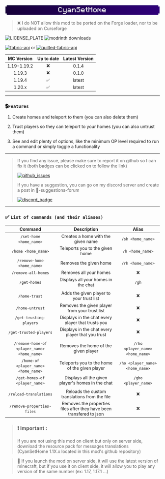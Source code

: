 ![banner](https://github.com/Aeldit/CyanSetHome/blob/1.19.4/images/BANNER_CyanSetHome.png?raw=true)

> ❌ I do NOT allow this mod to be ported on the Forge loader, nor to be uploaded on Curseforge

![LICENSE_PLATE](https://img.shields.io/github/license/Aeldit/CyanSetHome?style=for-the-badge&color=2e0078&labelColor=2e0078)
![modrinth downloads](https://img.shields.io/modrinth/dt/CyanSetHome?color=2e0078&labelColor=2e0078&label=downloads&logo=modrinth&style=for-the-badge)

[![fabric-api](https://cdn.jsdelivr.net/npm/@intergrav/devins-badges@3/assets/cozy/requires/fabric-api_vector.svg)](https://modrinth.com/mod/fabric-api)
or
[![quilted-fabric-api](https://cdn.jsdelivr.net/npm/@intergrav/devins-badges@3/assets/cozy/requires/quilted-fabric-api_vector.svg)](https://modrinth.com/mod/qsl)

| MC Version  | Up to date | Latest Version |
|:-----------:|:----------:|:--------------:|
| 1.19-1.19.2 |     ❌      |     0.1.4      |
|   1.19.3    |     ❌      |     0.1.0      |
|   1.19.4    |     ✅      |     latest     |
|   1.20.x    |     ✅      |     latest     |

***

### 💲```Features```

1. Create homes and teleport to them (you can also delete them)

2. Trust players so they can teleport to your homes (you can also untrust them)

3. See and edit plenty of options, like the minimum OP level required to run a command or simply toggle a functionality

***

> If you find any issue, please make sure to report it on github so I can fix it (both badges can be clicked on to
> follow the link)
>
> [![github_issues](https://img.shields.io/github/issues/Aeldit/CyanSetHome?color=red&style=for-the-badge&logo=github)](https://github.com/Aeldit/CyanSetHome/issues)
>
> If you have a suggestion, you can go on my discord server and create a post in 🗽-suggestions-forum
>
> [![discord_badge](https://img.shields.io/discord/750243612473819188?color=7289da&label=DISCORD&logo=discord&logoColor=7289da&style=for-the-badge)](https://discord.gg/PcYPpqzhKS)

***

### ✅ ```List of commands (and their aliases)```

|                   Command                   |                             Description                              |              Alias               |
|:-------------------------------------------:|:--------------------------------------------------------------------:|:--------------------------------:|
|           `/set-home <home_name>`           |                  Creates a home with the given name                  |        `/sh <home_name>`         |
|             `/home <home_name>`             |                   Teleports you to the given home                    |         `/h <home_name>`         |
|         `/remove-home <home_name>`          |                        Removes the given home                        |        `/rh <home_name>`         |
|             `/remove-all-homes`             |                        Removes all your homes                        |                ❌                 |
|                `/get-homes`                 |                 Displays all your homes in the chat                  |              `/gh`               |
|                                             |                                                                      |                                  |
|                `/home-trust`                |               Adds the given player to your trust list               |                ❌                 |
|               `/home-untrust`               |            Removes the given player from your trust list             |                ❌                 |
|           `/get-trusting-players`           |          Displays in the chat every player that trusts you           |                ❌                 |
|           `/get-trusted-players`            |           Displays in the chat every player that you trust           |                ❌                 |
|                                             |                                                                      |                                  |
| `/remove-home-of <player_name> <home_name>` |                 Removes the home of the given player                 | `/rho <player_name> <home_name>` |
|    `/home-of <player_name> <home_name>`     |            Teleports you to the home of the given player             | `/ho <player_name> <home_name>`  |
|        `/get-homes-of <player_name>`        |          Displays all the given player's homes in the chat           |       `/gho <player_name>`       |
|                                             |                                                                      |                                  |
|           `/reload-translations`            |            Reloads the custom translations from the file             |                ❌                 |
|         `/remove-properties-files`          | Removes the properties files after they have been transfered to json |                ❌                 |

> ### ❗ Important :
>
> If you are not using this mod on client but only on server side, download the resource pack for messages translations
> (CyanSetHome 1.1X.x located in this mod's github repository)

> 📖 If you launch the mod on server side, it will use the latest version of minecraft, but if you use it on client side,
> it will allow you to play any version of the same number (ex: 1.17, 1.17.1 ...)
